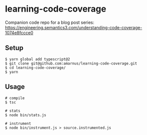 # learning-code-coverage

Companion code repo for a blog post series: https://engineering.semantics3.com/understanding-code-coverage-1074e8fccce0

## Setup

```shell
$ yarn global add typescript@2
$ git clone git@github.com:amarnus/learning-code-coverage.git
$ cd learning-code-coverage/
$ yarn
```

## Usage

```shell
# compile
$ tsc

# stats
$ node bin/stats.js

# instrument
$ node bin/instrument.js > source.instrumented.js
```
